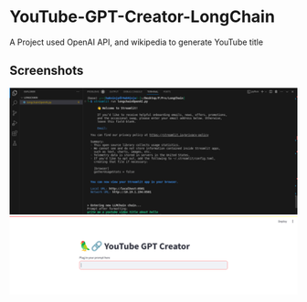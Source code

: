 # YouTube-GPT-Creator-LongChain
A Project used OpenAI API, and wikipedia to generate YouTube title

## Screenshots
![screenshot](https://github.com/HakNinja/YouTube-GPT-Creator-LongChain/blob/21e73a62d0a06d9da38b5e7590330ac483e44e23/screenshots/s1.png)
<br/>
![screenshot](https://github.com/HakNinja/YouTube-GPT-Creator-LongChain/blob/21e73a62d0a06d9da38b5e7590330ac483e44e23/screenshots/s2.png)
<br/>
